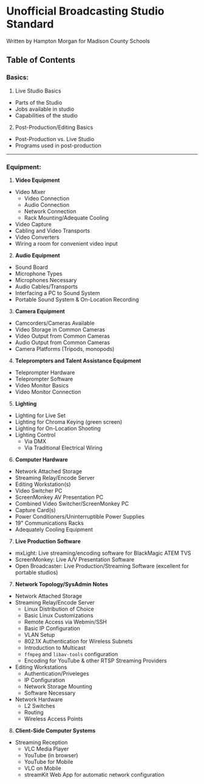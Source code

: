 # Unofficial Broadcasting Studio Standard

Written by Hampton Morgan for Madison County Schools

## Table of Contents

### Basics:

1. Live Studio Basics
  - Parts of the Studio
  - Jobs available in studio
  - Capabilities of the studio
2. Post-Production/Editing Basics
  - Post-Production vs. Live Studio
  - Programs used in post-production
  
---
### Equipment:

1. **Video Equipment**
  - Video Mixer
    - Video Connection
    - Audio Connection
    - Network Connection
    - Rack Mounting/Adequate Cooling
  - Video Capture
  - Cabling and Video Transports
  - Video Converters
  - Wiring a room for convenient video input
2. **Audio Equipment**
  - Sound Board
  - Microphone Types
  - Microphones Necessary
  - Audio Cables/Transports
  - Interfacing a PC to Sound System
  - Portable Sound System & On-Location Recording
3. **Camera Equipment**
  - Camcorders/Cameras Available
  - Video Storage in Common Cameras
  - Video Output from Common Cameras
  - Audio Output from Common Cameras
  - Camera Platforms (Tripods, monopods)
4. **Teleprompters and Talent Assistance Equipment**
  - Teleprompter Hardware
  - Teleprompter Software
  - Video Monitor Basics
  - Video Monitor Connection
5. **Lighting**
  - Lighting for Live Set
  - Lighting for Chroma Keying (green screen)
  - Lighting for On-Location Shooting
  - Lighting Control
    - Via DMX
    - Via Traditional Electrical Wiring
6. **Computer Hardware**
  - Network Attached Storage
  - Streaming Relay/Encode Server
  - Editing Workstation(s)
  - Video Switcher PC
  - ScreenMonkey AV Presentation PC
  - Combined Video Switcher/ScreenMonkey PC
  - Capture Card(s)
  - Power Conditioners/Uninterruptible Power Supplies
  - 19" Communications Racks
  - Adequately Cooling Equipment
7. **Live Production Software**
  - mxLight: Live streaming/encoding software for BlackMagic ATEM TVS
  - ScreenMonkey: Live A/V Presentation Software
  - Open Broadcaster: Live Production/Streaming Software (excellent for portable studios)
7. **Network Topology/SysAdmin Notes**
  - Network Attached Storage
  - Streaming Relay/Encode Server
    - Linux Distribution of Choice
    - Basic Linux Customizations
    - Remote Access via Webmin/SSH
    - Basic IP Configuration
    - VLAN Setup
    - 802.1X Authentication for Wireless Subnets
    - Introduction to Multicast
    - ``ffmpeg`` and ``libav-tools`` configuration
    - Encoding for YouTube & other RTSP Streaming Providers
  - Editing Workstations
    - Authentication/Priveleges
    - IP Configuration
    - Network Storage Mounting
    - Software Necessary
  - Network Hardware
    - L2 Switches
    - Routing
    - Wireless Access Points
8. **Client-Side Computer Systems**
  - Streaming Reception
    - VLC Media Player
    - YouTube (in browser)
    - YouTube for Mobile
    - VLC on Mobile
    - streamKit Web App for automatic network configuration
  
